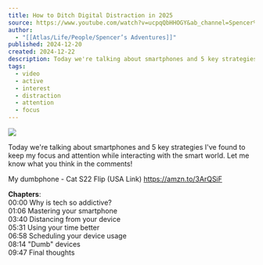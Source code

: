```yaml
---
title: How to Ditch Digital Distraction in 2025
source: https://www.youtube.com/watch?v=ucpqQbHHOGY&ab_channel=Spencer%E2%80%99sAdventures
author:
  - "[[Atlas/Life/People/Spencer’s Adventures]]"
published: 2024-12-20
created: 2024-12-22
description: Today we're talking about smartphones and 5 key strategies I've found to keep my focus and attention while interacting with the smart world. Let me know what you think in the comments! Join the Spen
tags:
  - video
  - active
  - interest
  - distraction
  - attention
  - focus
---
```

![](https://www.youtube.com/watch?v=ucpqQbHHOGY)  

Today we're talking about smartphones and 5 key strategies I've found to keep my focus and attention while interacting with the smart world. Let me know what you think in the comments!  
  
My dumbphone - Cat S22 Flip 
(USA Link) https://amzn.to/3ArQSiF  
  
**Chapters**:  
00:00 Why is tech so addictive?  
01:06 Mastering your smartphone  
03:40 Distancing from your device  
05:31 Using your time better  
06:58 Scheduling your device usage  
08:14 "Dumb" devices  
09:47 Final thoughts